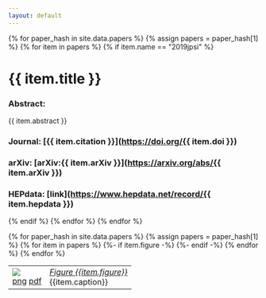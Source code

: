 ```yaml
---
layout: default
---
```


<script src="https://cdnjs.cloudflare.com/ajax/libs/mathjax/2.7.1/MathJax.js?config=TeX-AMS-MML_HTMLorMML" type="text/javascript">
</script>

{% for paper_hash in site.data.papers %}
{% assign papers = paper_hash[1] %}
{% for item in papers %}
{% if item.name == "2019jpsi" %}
# {{ item.title }}  
### Abstract:  
{{ item.abstract }}
### Journal: [{{ item.citation }}](https://doi.org/{{ item.doi }})  
### arXiv: [arXiv:{{ item.arXiv }}](https://arxiv.org/abs/{{ item.arXiv }})  
### HEPdata: [link](https://www.hepdata.net/record/{{ item.hepdata }})   
{% endif %}
{% endfor %}
{% endfor %}

<table>
    <tbody>
    {% for paper_hash in site.data.papers %}
    {% assign papers = paper_hash[1] %}
    {% for item in papers %}
    {%- if item.figure -%}
        <tr>
            <td class="figure" id="Figure_{{item.figure}}">
                    <a href="fig{{item.figure}}.png">
                    <img src="fig{{item.figure}}.png"></a>
                    <br>
                    <a href="fig{{item.figure}}.png">png</a>
                    <a href="fig{{item.figure}}.pdf">pdf</a>
            </td>
            <td class="legend">
                <a href="{{ page.url }}#Figure_00{{item.figure}}"><i>Figure {{item.figure}}</i>
                </a>
                <br> {{item.caption}}
            </td>
        </tr>
    {%- endif -%}
    {% endfor %}
    {% endfor %}
    </tbody>
</table>
